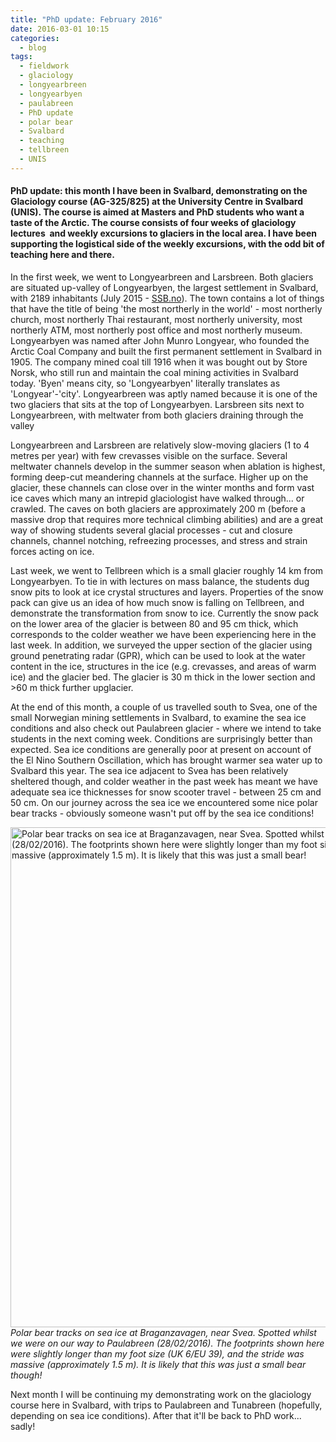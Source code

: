 ```yaml
---
title: "PhD update: February 2016"
date: 2016-03-01 10:15
categories:
  - blog
tags: 
  - fieldwork
  - glaciology
  - longyearbreen
  - longyearbyen
  - paulabreen
  - PhD update
  - polar bear
  - Svalbard
  - teaching
  - tellbreen
  - UNIS
---
```

<h4>PhD update: this month I have been in Svalbard, demonstrating on the Glaciology course (AG-325/825) at the University Centre in Svalbard (UNIS). The course is aimed at Masters and PhD students who want a taste of the Arctic. The course consists of four weeks of glaciology lectures  and weekly excursions to glaciers in the local area. I have been supporting the logistical side of the weekly excursions, with the odd bit of teaching here and there.</h4>

In the first week, we went to Longyearbreen and Larsbreen. Both glaciers are situated up-valley of Longyearbyen, the largest settlement in Svalbard, with 2189 inhabitants (July 2015 - <a href="http://www.ssb.no/en/befolkning/statistikker/befsvalbard/halvaar/2015-09-24" target="blank">SSB.no</a>). The town contains a lot of things that have the title of being 'the most northerly in the world' - most northerly church, most northerly Thai restaurant, most northerly university, most northerly ATM, most northerly post office and most northerly museum. Longyearbyen was named after John Munro Longyear, who founded the Arctic Coal Company and built the first permanent settlement in Svalbard in 1905. The company mined coal till 1916 when it was bought out by Store Norsk, who still run and maintain the coal mining activities in Svalbard today. 'Byen' means city, so 'Longyearbyen' literally translates as 'Longyear'-'city'. Longyearbreen was aptly named because it is one of the two glaciers that sits at the top of Longyearbyen. Larsbreen sits next to Longyearbreen, with meltwater from both glaciers draining through the valley

Longyearbreen and Larsbreen are relatively slow-moving glaciers (1 to 4 metres per year) with few crevasses visible on the surface. Several meltwater channels develop in the summer season when ablation is highest, forming deep-cut meandering channels at the surface. Higher up on the glacier, these channels can close over in the winter months and form vast ice caves which many an intrepid glaciologist have walked through... or crawled. The caves on both glaciers are approximately 200 m (before a massive drop that requires more technical climbing abilities) and are a great way of showing students several glacial processes - cut and closure channels, channel notching, refreezing processes, and stress and strain forces acting on ice.

Last week, we went to Tellbreen which is a small glacier roughly 14 km from Longyearbyen. To tie in with lectures on mass balance, the students dug snow pits to look at ice crystal structures and layers. Properties of the snow pack can give us an idea of how much snow is falling on Tellbreen, and demonstrate the transformation from snow to ice. Currently the snow pack on the lower area of the glacier is between 80 and 95 cm thick, which corresponds to the colder weather we have been experiencing here in the last week. In addition, we surveyed the upper section of the glacier using ground penetrating radar (GPR), which can be used to look at the water content in the ice, structures in the ice (e.g. crevasses, and areas of warm ice) and the glacier bed. The glacier is 30 m thick in the lower section and &gt;60 m thick further upglacier.

At the end of this month, a couple of us travelled south to Svea, one of the small Norwegian mining settlements in Svalbard, to examine the sea ice conditions and also check out Paulabreen glacier - where we intend to take students in the next coming week. Conditions are surprisingly better than expected. Sea ice conditions are generally poor at present on account of the El Nino Southern Oscillation, which has brought warmer sea water up to Svalbard this year. The sea ice adjacent to Svea has been relatively sheltered though, and colder weather in the past week has meant we have adequate sea ice thicknesses for snow scooter travel - between 25 cm and 50 cm. On our journey across the sea ice we encountered some nice polar bear tracks - obviously someone wasn't put off by the sea ice conditions!

<img class="alignnone size-full wp-image-1868" src="https://pennyhow.files.wordpress.com/2016/03/ccukzdzwoae-mz2.jpg" alt="Polar bear tracks on sea ice at Braganzavagen, near Svea. Spotted whilst we were on our way to Paulabreen (28/02/2016). The footprints shown here were slightly longer than my foot size (UK 6/EU 39), and the stride was massive (approximately 1.5 m). It is likely that this was just a small bear!" width="800" align="aligncenter" /><br> *Polar bear tracks on sea ice at Braganzavagen, near Svea. Spotted whilst we were on our way to Paulabreen (28/02/2016). The footprints shown here were slightly longer than my foot size (UK 6/EU 39), and the stride was massive (approximately 1.5 m). It is likely that this was just a small bear though!*

Next month I will be continuing my demonstrating work on the glaciology course here in Svalbard, with trips to Paulabreen and Tunabreen (hopefully, depending on sea ice conditions). After that it'll be back to PhD work... sadly!
